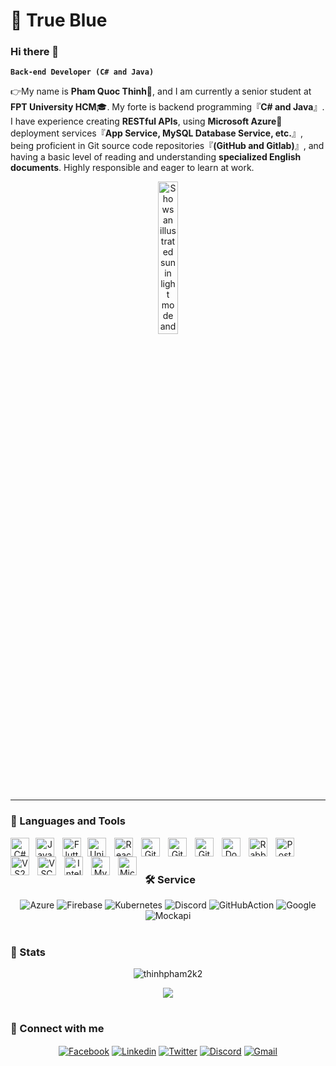 # 💙 True Blue

### Hi there 👋

**`Back-end Developer (C# and Java)`**

👉My name is **Pham Quoc Thinh**💬, and I am currently a senior student at **FPT University HCM**🎓. My forte is backend programming『**C# and Java**』. I have experience creating **RESTful APIs**, using **Microsoft Azure**🚀 deployment services『**App Service, MySQL Database Service, etc.**』, being proficient in Git source code repositories『**(GitHub and Gitlab)**』, and having a basic level of reading and understanding **specialized English documents**. Highly responsible and eager to learn at work.

<div align="center">
  <picture>
    <source media="(prefers-color-scheme: dark)" srcset="https://user-images.githubusercontent.com/25423296/163456776-7f95b81a-f1ed-45f7-b7ab-8fa810d529fa.png">
    <source media="(prefers-color-scheme: light)" srcset="https://user-images.githubusercontent.com/25423296/163456779-a8556205-d0a5-45e2-ac17-42d089e3c3f8.png">
    <img width="25%" alt="Shows an illustrated sun in light mode and a moon with stars in dark mode." src="https://user-images.githubusercontent.com/25423296/163456779-a8556205-d0a5-45e2-ac17-42d089e3c3f8.png">
  </picture>
</div>

---

### 🧰 Languages and Tools
<div align="center">
  <img align="left" alt="C#" width="30px" style="padding-right:7px;" src="https://cdn.jsdelivr.net/gh/devicons/devicon/icons/csharp/csharp-original.svg"/>
  <img align="left" alt="Java" width="30px" style="padding-right:10px;" src="https://cdn.jsdelivr.net/gh/devicons/devicon/icons/java/java-original.svg"/>
  <img align="left" alt="Flutter" width="30px" style="padding-right:7px;" src="https://cdn.jsdelivr.net/gh/devicons/devicon/icons/flutter/flutter-original.svg"/>
  <img align="left" alt="Unity" width="30px" style="padding-right:10px;" src="https://cdn.jsdelivr.net/gh/devicons/devicon/icons/unity/unity-original.svg" />
  <img align="left" alt="React" width="30px" style="padding-right:10px;" src="https://cdn.jsdelivr.net/gh/devicons/devicon/icons/react/react-original.svg" />
  <img align="left" alt="Git" width="30px" style="padding-right:10px;" src="https://cdn.jsdelivr.net/gh/devicons/devicon/icons/git/git-original.svg" />
  <img align="left" alt="GitHub" width="30px" style="padding-right:10px;" src="https://cdn.jsdelivr.net/gh/devicons/devicon/icons/github/github-original.svg" />
  <img align="left" alt="GitLab" width="30px" style="padding-right:10px;" src="https://cdn.jsdelivr.net/gh/devicons/devicon/icons/gitlab/gitlab-original.svg" />
  <img align="left" alt="Docker" width="30px" style="padding-right:10px;" src="https://cdn.jsdelivr.net/gh/devicons/devicon/icons/docker/docker-original.svg" />
  <img align="left" alt="Rabbitmq" width="30px" style="padding-right:10px;" src="https://cdn.jsdelivr.net/gh/devicons/devicon/icons/rabbitmq/rabbitmq-original.svg" />
  <img align="left" alt="Postman" width="30px" style="padding-right:10px;" src="https://cdn.jsdelivr.net/gh/devicons/devicon/icons/postman/postman-original.svg" />
  <img align="left" alt="VS2022" width="30px" style="padding-right:10px;" src="https://cdn.jsdelivr.net/gh/devicons/devicon/icons/visualstudio/visualstudio-original.svg" />
  <img align="left" alt="VSCode" width="30px" style="padding-right:10px;" src="https://cdn.jsdelivr.net/gh/devicons/devicon/icons/vscode/vscode-original.svg" />
  <img align="left" alt="Intellij" width="30px" style="padding-right:10px;" src="https://cdn.jsdelivr.net/gh/devicons/devicon/icons/intellij/intellij-original.svg" />
  <img align="left" alt="MySQL" width="30px" style="padding-right:10px;" src="https://cdn.jsdelivr.net/gh/devicons/devicon/icons/mysql/mysql-original.svg" />
  <img align="left" alt="MicrosoftSqlServer" width="30px" style="padding-right:10px;" src="https://cdn.jsdelivr.net/gh/devicons/devicon/icons/microsoftsqlserver/microsoftsqlserver-original.svg" />
</div>
<br />

#

### 🛠️ Service
<div id="badges" align="center">
    <img alt="Azure" src="https://img.shields.io/badge/Azure%20-%230072C6.svg?style=for-the-badge&logo=microsoftazure&logoColor=white"/>
    <img alt="Firebase" src="https://img.shields.io/badge/Firebase-%23FFCA28?style=for-the-badge&logo=firebase&logoColor=black"/>
    <img alt="Kubernetes" src="https://img.shields.io/badge/Kubernetes-%23326CE5?style=for-the-badge&logo=kubernetes&logoColor=white"/>
    <img alt="Discord" src="https://img.shields.io/badge/Discord-%235865F2?style=for-the-badge&logo=discord&logoColor=white"/>
    <img alt="GitHubAction" src="https://img.shields.io/badge/Github%20Actions-%232088FF?style=for-the-badge&logo=githubactions&logoColor=white"/>
    <img alt="Google" src="https://img.shields.io/badge/Google-%23EA4335?style=for-the-badge&logo=google&logoColor=white"/>
    <img alt="Mockapi" src="https://img.shields.io/badge/Mockapi-%23000000?style=for-the-badge&logoColor=white"/>
</div>

#

### 🎯 Stats


<div align="center">
    <p><img align="center" src="https://github-readme-stats.vercel.app/api/top-langs?username=thinhpham2k2&show_icons=true&locale=en&layout=compact&&bg_color=30,034694,6A7AB5&title_color=fff&text_color=fff" alt="thinhpham2k2" /></p>
</div>

<div align="center">
    <img src="http://github-readme-streak-stats.herokuapp.com?user=thinhpham2k2&theme=algolia&background=0d1117&hide_border=true" />
</div>

#

<h3 align="left">🔗 Connect with me</h3>
<div align="center">

[<img align="center" src="https://img.shields.io/badge/Facebook-%230866FF?style=for-the-badge&logo=facebook&logoColor=white" alt="Facebook"/>](https://www.facebook.com/phamquocthinhzzz)
[<img align="center" src="https://img.shields.io/badge/Linkedin-%230A66C2?style=for-the-badge&logo=linkedin&logoColor=white" alt="Linkedin" />](https://www.linkedin.com/in/th%E1%BB%8Bnh-ph%E1%BA%A1m-qu%E1%BB%91c-330274224)
[<img align="center" src="https://img.shields.io/badge/Twitter-%23000000?style=for-the-badge&logo=x&logoColor=white" alt="Twitter" />](https://x.com/ThnhPhmQuc4478)
[<img align="center" src="https://img.shields.io/badge/Discord-%235865F2?style=for-the-badge&logo=discord&logoColor=white" alt="Discord" />](https://discord.com/users/535328004243718149)
[<img align="center" src="https://img.shields.io/badge/Gmail-%23EA4335?style=for-the-badge&logo=gmail&logoColor=white" alt="Gmail" />](mailto:thinhphamquoc9999@gmail.com)
</div>
